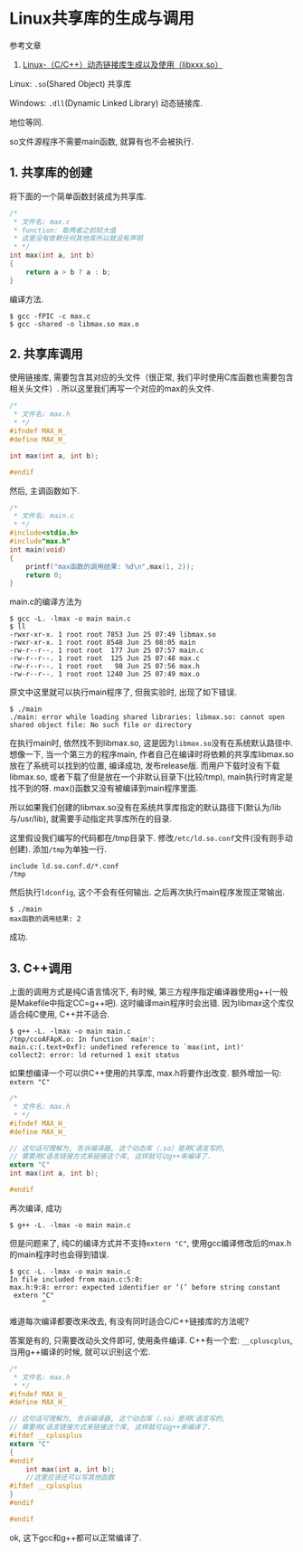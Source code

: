 # Linux共享库的生成与调用

参考文章

1. [ Linux-（C/C++）动态链接库生成以及使用（libxxx.so）](http://blog.csdn.net/qq_33850438/article/details/52014399)

Linux: `.so`(Shared Object) 共享库

Windows: `.dll`(Dynamic Linked Library) 动态链接库.

地位等同.

so文件源程序不需要main函数, 就算有也不会被执行.

## 1. 共享库的创建

将下面的一个简单函数封装成为共享库.

```c
/*
 * 文件名: max.c
 * function: 取两者之前较大值
 * 这里没有依赖任何其他库所以就没有声明
 * */
int max(int a, int b)  
{  
    return a > b ? a : b;  
}
```

编译方法.

```
$ gcc -fPIC -c max.c 
$ gcc -shared -o libmax.so max.o
```

## 2. 共享库调用

使用链接库, 需要包含其对应的头文件（很正常, 我们平时使用C库函数也需要包含相关头文件）. 所以这里我们再写一个对应的max的头文件.

```c
/*
 * 文件名: max.h
 * */
#ifndef MAX_H_
#define MAX_H_

int max(int a, int b);

#endif
```

然后, 主调函数如下.

```c
/*
 * 文件名: main.c
 * */
#include<stdio.h>  
#include"max.h"  
int main(void)  
{  
    printf("max函数的调用结果: %d\n",max(1, 2));  
    return 0;  
}
```

main.c的编译方法为

```
$ gcc -L. -lmax -o main main.c
$ ll
-rwxr-xr-x. 1 root root 7853 Jun 25 07:49 libmax.so
-rwxr-xr-x. 1 root root 8548 Jun 25 08:05 main
-rw-r--r--. 1 root root  177 Jun 25 07:57 main.c
-rw-r--r--. 1 root root  125 Jun 25 07:48 max.c
-rw-r--r--. 1 root root   98 Jun 25 07:56 max.h
-rw-r--r--. 1 root root 1240 Jun 25 07:49 max.o
```

原文中这里就可以执行main程序了, 但我实验时, 出现了如下错误.

```
$ ./main 
./main: error while loading shared libraries: libmax.so: cannot open shared object file: No such file or directory
```

在执行main时, 依然找不到libmax.so, 这是因为`libmax.so`没有在系统默认路径中. 想像一下, 当一个第三方的程序main, 作者自己在编译时将依赖的共享库libmax.so放在了系统可以找到的位置, 编译成功, 发布release版. 而用户下载时没有下载libmax.so, 或者下载了但是放在一个非默认目录下(比较/tmp), main执行时肯定是找不到的呀. max()函数又没有被编译到main程序里面.

所以如果我们创建的libmax.so没有在系统共享库指定的默认路径下(默认为/lib与/usr/lib), 就需要手动指定共享库所在的目录. 

这里假设我们编写的代码都在/tmp目录下. 修改`/etc/ld.so.conf`文件(没有则手动创建). 添加`/tmp`为单独一行.

```
include ld.so.conf.d/*.conf
/tmp
```

然后执行`ldconfig`, 这个不会有任何输出. 之后再次执行main程序发现正常输出.

```
$ ./main 
max函数的调用结果: 2
```

成功.

## 3. C++调用

上面的调用方式是纯C语言情况下, 有时候, 第三方程序指定编译器使用g++(一般是Makefile中指定CC=g++吧). 这时编译main程序时会出错. 因为libmax这个库仅适合纯C使用, C++并不适合. 

```
$ g++ -L. -lmax -o main main.c 
/tmp/ccoAFApK.o: In function `main':
main.c:(.text+0xf): undefined reference to `max(int, int)'
collect2: error: ld returned 1 exit status
```

如果想编译一个可以供C++使用的共享库, max.h将要作出改变. 额外增加一句: `extern "C"`

```c
/*
 * 文件名: max.h
 * */
#ifndef MAX_H_
#define MAX_H_

// 这句话可理解为, 告诉编译器, 这个动态库（.so）是用C语言写的,   
// 需要用C语言链接方式来链接这个库, 这样就可以g++来编译了.
extern "C"
int max(int a, int b);

#endif
```

再次编译, 成功

```
$ g++ -L. -lmax -o main main.c 
```

但是问题来了, 纯C的编译方式并不支持`extern "C"`, 使用gcc编译修改后的max.h的main程序时也会得到错误.

```
$ gcc -L. -lmax -o main main.c 
In file included from main.c:5:0:
max.h:9:8: error: expected identifier or ‘(’ before string constant
 extern "C"
        ^
```

难道每次编译都要改来改去, 有没有同时适合C/C++链接库的方法呢?

答案是有的, 只需要改动头文件即可, 使用条件编译. C++有一个宏: `__cpluscplus`, 当用g++编译的时候, 就可以识别这个宏.

```c
/*
 * 文件名: max.h
 * */
#ifndef MAX_H_
#define MAX_H_

// 这句话可理解为, 告诉编译器, 这个动态库（.so）是用C语言写的,   
// 需要用C语言链接方式来链接这个库, 这样就可以g++来编译了.
#ifdef __cplusplus
extern "C"
{
#endif
    int max(int a, int b);
    //这里应该还可以写其他函数
#ifdef __cplusplus
}
#endif

#endif
```

ok, 这下gcc和g++都可以正常编译了.